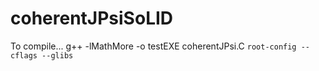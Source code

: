 # coherentJPsiSoLID

To compile...
g++ -lMathMore -o testEXE coherentJPsi.C `root-config --cflags --glibs `
